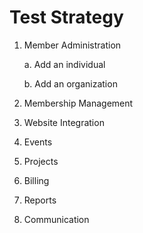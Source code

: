 Test Strategy
=====
1. Member Administration	

	a. Add an individual
	
	b. Add an organization

2. Membership Management

3. Website Integration

4. Events

5. Projects

6. Billing

4. Reports

8. Communication

